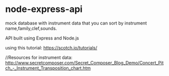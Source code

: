 # node-express-api
mock database with instrument data that you can
sort by instrument name,family,clef,sounds.

API built using Express and Node.js

using this tutorial: https://scotch.io/tutorials/


//Resources for instrument data:
<http://www.secretcomposer.com/Secret_Composer_Blog_Demo/Concert_Pitch_-_Instrument_Transposition_chart.htm>

